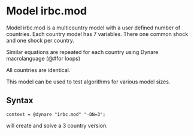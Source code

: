 # Model irbc.mod

Model irbc.mod is a multicountry model with a user defined number of
countries. Each country model has 7 variables. There one common shock
and one shock per country.

Similar equations are repeated for each country using Dynare
macrolanguage (@#for loops)

All countries are identical.

This model can be used to test algorithms for various model sizes.

## Syntax
```
context = @dynare "irbc.mod" "-DN=3";
```
will create and solve a 3 country version.

